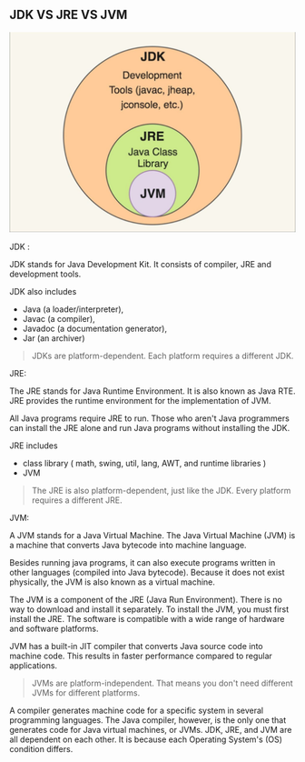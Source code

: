 ## JDK VS JRE VS JVM


![jdk_jre_jvm.jpeg](../images/jdk_jre_jvm.jpeg)

JDK :

JDK stands for Java Development Kit. It consists of compiler,  JRE and development tools.

JDK also includes

- Java (a loader/interpreter),
- Javac (a compiler),
- Javadoc (a documentation generator),
- Jar (an archiver)

> JDKs are platform-dependent. Each platform requires a different JDK.

JRE:

The JRE stands for Java Runtime Environment. It is also known as Java RTE. JRE provides the runtime environment for the implementation of JVM.

All Java programs require JRE to run. Those who aren't Java programmers can install the JRE alone and run Java programs without installing the JDK.

JRE includes

- class library ( math, swing, util, lang, AWT, and runtime libraries )
- JVM

> The JRE is also platform-dependent, just like the JDK. Every platform requires a different JRE.
>

JVM:

A JVM stands for a Java Virtual Machine. The Java Virtual Machine (JVM) is a machine that converts Java bytecode into machine language.

Besides running java programs, it can also execute programs written in other languages (compiled into Java bytecode). Because it does not exist physically, the JVM is also known as a virtual machine.

The JVM is a component of the JRE (Java Run Environment). There is no way to download and install it separately. To install the JVM, you must first install the JRE. The software is compatible with a wide range of hardware and software platforms.

JVM has a built-in JIT compiler that converts Java source code into machine code. This results in faster performance compared to regular applications.

> JVMs are platform-independent. That means you don't need different JVMs for different platforms.
>

A compiler generates machine code for a specific system in several programming languages. The Java compiler, however, is the only one that generates code for Java virtual machines, or JVMs. JDK, JRE, and JVM are all dependent on each other. It is because each Operating System's (OS) condition differs.